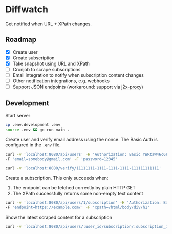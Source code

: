 # Diffwatch

Get notified when URL + XPath changes.

## Roadmap

- [x] Create user
- [x] Create subscription
- [x] Take snapshot using URL and XPath
- [ ] Cronjob to scrape subscriptions
- [ ] Email integration to notify when subscription content changes
- [ ] Other notification integrations, e.g. webhooks
- [ ] Support JSON endpoints (workaround: support via [j2x-proxy](https://github.com/fiffu/j2x-proxy))

## Development

Start server
```sh
cp .env.development .env
source .env && go run main .
```

Create user and verify email address using the nonce.
The Basic Auth is configured in the `.env` file.
```sh
curl -v 'localhost:8080/api/users' -H 'Authorization: Basic YWRtaW46cGFzc3dvcmQ=' \
-F 'email=somebody@gmail.com' -F 'password=12345'

curl -v 'localhost:8080/verify/11111111-1111-1111-1111-111111111111'
```

Create a subscription. This only succeeds when:
1. The endpoint can be fetched correctly by plain HTTP GET
2. The XPath successfully returns some non-empty text content
```sh
curl -v 'localhost:8080/api/users/1/subscription' -H 'Authorization: Basic YWRtaW46cGFzc3dvcmQ=' \
-F 'endpoint=https://example.com/' -F 'xpath=/html/body/div/h1'
```

Show the latest scraped content for a subscription
```sh
curl -v 'localhost:8080/api/users/:user_id/subscription/:subscription_id/latest' -H 'Authorization: Basic YWRtaW46cGFzc3dvcmQ='
```

